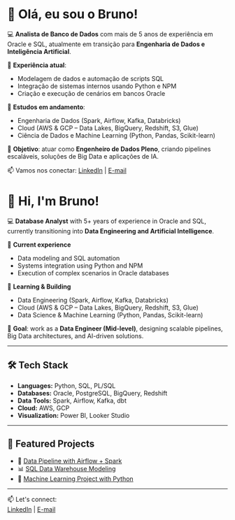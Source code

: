 # 👋 Olá, eu sou o Bruno!

💻 **Analista de Banco de Dados** com mais de 5 anos de experiência em Oracle e SQL, atualmente em transição para **Engenharia de Dados e Inteligência Artificial**.  

🔹 **Experiência atual**:  
- Modelagem de dados e automação de scripts SQL  
- Integração de sistemas internos usando Python e NPM  
- Criação e execução de cenários em bancos Oracle  

🔹 **Estudos em andamento**:  
- Engenharia de Dados (Spark, Airflow, Kafka, Databricks)  
- Cloud (AWS & GCP – Data Lakes, BigQuery, Redshift, S3, Glue)  
- Ciência de Dados e Machine Learning (Python, Pandas, Scikit-learn)  

📌 **Objetivo**: atuar como **Engenheiro de Dados Pleno**, criando pipelines escaláveis, soluções de Big Data e aplicações de IA.  

📫 Vamos nos conectar: [LinkedIn]([https://www.linkedin.com](https://www.linkedin.com/in/bruno-c%C3%A2mera-5a916b96?utm_source=share&utm_campaign=share_via&utm_content=profile&utm_medium=android_app)) | [E-mail](mailto:bcamerasantos@gmail.com)  


# 👋 Hi, I'm Bruno!

💻 **Database Analyst** with 5+ years of experience in Oracle and SQL, currently transitioning into **Data Engineering and Artificial Intelligence**.  

🔹 **Current experience**  
- Data modeling and SQL automation  
- Systems integration using Python and NPM  
- Execution of complex scenarios in Oracle databases  

🔹 **Learning & Building**  
- Data Engineering (Spark, Airflow, Kafka, Databricks)  
- Cloud (AWS & GCP – Data Lakes, BigQuery, Redshift, S3, Glue)  
- Data Science & Machine Learning (Python, Pandas, Scikit-learn)  

📌 **Goal**: work as a **Data Engineer (Mid-level)**, designing scalable pipelines, Big Data architectures, and AI-driven solutions.  

---

## 🛠️ Tech Stack  
- **Languages:** Python, SQL, PL/SQL  
- **Databases:** Oracle, PostgreSQL, BigQuery, Redshift  
- **Data Tools:** Spark, Airflow, Kafka, dbt  
- **Cloud:** AWS, GCP  
- **Visualization:** Power BI, Looker Studio  

---

## 📂 Featured Projects  
- 🚀 [Data Pipeline with Airflow + Spark](#)  
- 📊 [SQL Data Warehouse Modeling](#)  
- 🤖 [Machine Learning Project with Python](#)  

---

📫 Let's connect:  
[LinkedIn]([https://www.linkedin.com](https://www.linkedin.com/in/bruno-c%C3%A2mera-5a916b96?utm_source=share&utm_campaign=share_via&utm_content=profile&utm_medium=android_app)) | [E-mail](mailto:bcamerasantos@gmail.com)
